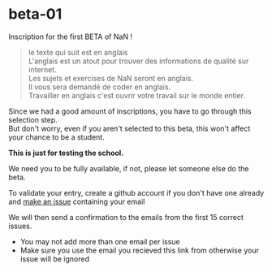# beta-01
Inscription for the first BETA of NaN !

> le texte qui suit est en anglais  
> L'anglais est un atout pour trouver des informations de qualité sur internet.  
> Les sujets et exercises de NaN seront en anglais.  
> Il vous sera demandé de coder en anglais.  
> Travailler en anglais c'est ouvrir votre travail sur le monde entier.


Since we had a good amount of inscriptions, you have to go through this selection step.  
But don't worry, even if you aren't selected to this beta, this won't affect your chance to be a student.

**This is just for testing the school.**

We need you to be fully available, if not, please let someone else do the beta.

To validate your entry, create a github account if you don't have one already and [make an issue](https://github.com/nan-ci/beta-01/issues/new) containing your email

We will then send a confirmation to the emails from the first 15 correct issues.

- You may not add more than one email per issue
- Make sure you use the email you recieved this link from otherwise your issue will be ignored
